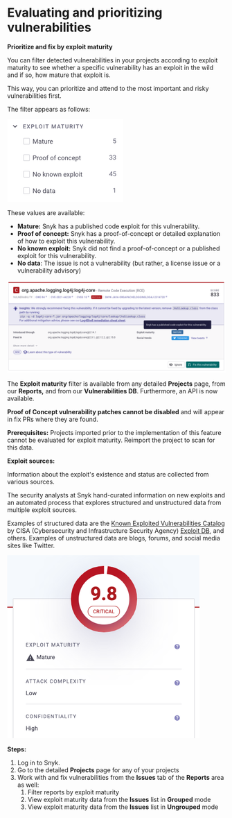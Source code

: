 # Evaluating and prioritizing vulnerabilities

**Prioritize and fix by exploit maturity**

You can filter detected vulnerabilities in your projects according to exploit maturity to see whether a specific vulnerability has an exploit in the wild and if so, how mature that exploit is.

This way, you can prioritize and attend to the most important and risky vulnerabilities first.

The filter appears as follows:

![](<../../.gitbook/assets/image (53) (1) (1) (1) (1).png>)

These values are available:

* **Mature:** Snyk has a published code exploit for this vulnerability.
* **Proof of concept:** Snyk has a proof-of-concept or detailed explanation of how to exploit this vulnerability.
* **No known exploit:** Snyk did not find a proof-of-concept or a published exploit for this vulnerability.
* **No data**: The issue is not a vulnerability (but rather, a license issue or a vulnerability advisory)

![Exploit Maturity in the Vulnerability Card](<../../.gitbook/assets/image (1) (1) (2) (1) (1) (1) (1) (1) (1) (1) (1) (1) (1) (1) (1) (1) (1) (1) (2).png>)

The **Exploit maturity** filter is available from any detailed **Projects** page, from our **Reports,** and from our **Vulnerabilities DB**. Furthermore, an API is now available.

**Proof of Concept vulnerability patches cannot be disabled** and will appear in fix PRs where they are found.

**Prerequisites:** Projects imported prior to the implementation of this feature cannot be evaluated for exploit maturity. Reimport the project to scan for this data.

**Exploit sources:**

Information about the exploit's existence and status are collected from various sources.

The security analysts at Snyk hand-curated information on new exploits and an automated process that explores structured and unstructured data from multiple exploit sources.

Examples of structured data are the [Known Exploited Vulnerabilities Catalog](https://www.cisa.gov/known-exploited-vulnerabilities-catalog) by CISA (Cybersecurity and Infrastructure Security Agency) [Exploit DB](https://www.exploit-db.com/), and others. Examples of unstructured data are blogs, forums, and social media sites like Twitter.

![Exmpale of Exploit Maturity for CVE-2022-22965](<../../.gitbook/assets/image (105) (1) (1) (1) (1) (1) (1) (1) (1) (1) (1) (1) (1) (1) (1) (1) (1) (1) (1) (1) (1) (1) (1) (1) (1) (1) (1) (1) (1) (1) (1) (1) (1) (1) (1) (1) (1) (1) (1) (3).png>)

**Steps:**

1. Log in to Snyk.
2. Go to the detailed **Projects** page for any of your projects
3. Work with and fix vulnerabilities from the **Issues** tab of the **Reports** area as well:
   1. Filter reports by exploit maturity
   2. View exploit maturity data from the **Issues** list in **Grouped** mode
   3. View exploit maturity data from the **Issues** list in **Ungrouped** mode
